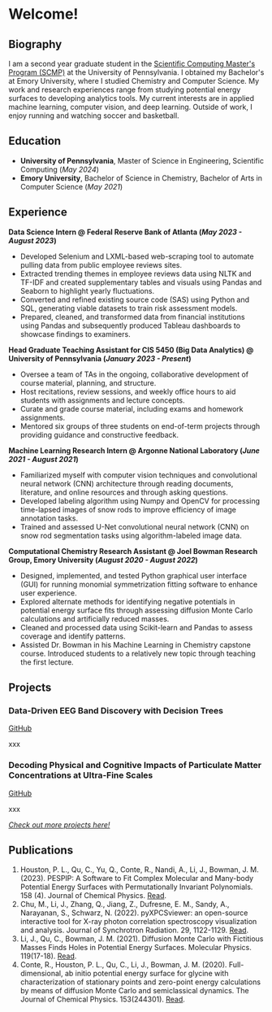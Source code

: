 # Welcome!

## Biography	
I am a second year graduate student in the [Scientific Computing Master's Program (SCMP)](https://pics.upenn.edu/masters-science-engineering-scientific-computing/) at the University of Pennsylvania. I obtained my Bachelor's at Emory University, where I studied Chemistry and Computer Science. My work and research experiences range from studying potential energy surfaces to developing analytics tools. My current interests are in applied machine learning, computer vision, and deep learning. Outside of work, I enjoy running and watching soccer and basketball.

<!-- ![Bike Study](/assets/img/peachtree2023.JPG) -->

## Education							       		

- **University of Pennsylvania**, Master of Science in Engineering, Scientific Computing (_May 2024_)	
- **Emory University**, Bachelor of Science in Chemistry, Bachelor of Arts in Computer Science (_May 2021_)


## Experience
**Data Science Intern @ Federal Reserve Bank of Atlanta (_May 2023 - August 2023_)**
- Developed Selenium and LXML-based web-scraping tool to automate pulling data from public employee reviews sites. 
- Extracted trending themes in employee reviews data using NLTK and TF-IDF and created supplementary tables and visuals using Pandas and Seaborn to highlight yearly fluctuations.
- Converted and refined existing source code (SAS) using Python and SQL, generating viable datasets to train risk assessment models.
- Prepared, cleaned, and transformed data from financial institutions using Pandas and subsequently produced Tableau dashboards to showcase findings to examiners.

**Head Graduate Teaching Assistant for CIS 5450 (Big Data Analytics) @ University of Pennsylvania (_January 2023 - Present_)**
- Oversee a team of TAs in the ongoing, collaborative development of course material, planning, and structure. 
- Host recitations, review sessions, and weekly office hours to aid students with assignments and lecture concepts.
- Curate and grade course material, including exams and homework assignments. 
- Mentored six groups of three students on end-of-term projects through providing guidance and constructive feedback.

**Machine Learning Research Intern @ Argonne National Laboratory (_June 2021 - August 2021_)**
- Familiarized myself with computer vision techniques and convolutional neural network (CNN) architecture through reading documents, literature, and online resources and through asking questions. 
- Developed labeling algorithm using Numpy and OpenCV for processing time-lapsed images of snow rods to improve efficiency of image annotation tasks.
- Trained and assessed U-Net convolutional neural network (CNN) on snow rod segmentation tasks using algorithm-labeled image data.

**Computational Chemistry Research Assistant @ Joel Bowman Research Group, Emory University (_August 2020 - August 2022_)**
- Designed, implemented, and tested Python graphical user interface (GUI) for running monomial symmetrization fitting software to enhance user experience.
- Explored alternate methods for identifying negative potentials in potential energy surface fits through assessing diffusion Monte Carlo calculations and artificially reduced masses.
- Cleaned and processed data using Scikit-learn and Pandas to assess coverage and identify patterns.
- Assisted Dr. Bowman in his Machine Learning in Chemistry capstone course. Introduced students to a relatively new topic through teaching the first lecture.


## Projects
### Data-Driven EEG Band Discovery with Decision Trees
[GitHub](https://www.mdpi.com/1424-8220/22/8/3048)

xxx

<!-- ![EEG Band Discovery](/assets/img/eeg_band_discovery.jpeg) -->

### Decoding Physical and Cognitive Impacts of Particulate Matter Concentrations at Ultra-Fine Scales
[GitHub](https://www.mdpi.com/1424-8220/22/11/4240)

xxx

<!-- ![Bike Study](/assets/img/bike_study.jpeg) -->


*[Check out more projects here!](https://www.mdpi.com/1424-8220/22/11/4240)*


## Publications
1. Houston, P. L., Qu, C., Yu, Q., Conte, R., Nandi, A., Li, J., Bowman, J. M. (2023). PESPIP: A Software to Fit Complex Molecular and Many-body Potential Energy Surfaces with Permutationally Invariant Polynomials. 158 (4). Journal of Chemical Physics. [Read](https://doi.org/10.1021/acs.jctc.0c00001). 
2. Chu, M., Li, J., Zhang, Q., Jiang, Z., Dufresne, E. M., Sandy, A., Narayanan, S., Schwarz, N. (2022). pyXPCSviewer: an open-source interactive tool for X-ray photon correlation spectroscopy visualization and analysis. Journal of Synchrotron Radiation. 29, 1122-1129. [Read](https://doi.org/10.1107/S1600577522004830). 
3. Li, J., Qu, C., Bowman, J. M. (2021). Diffusion Monte Carlo with Fictitious Masses Finds Holes in Potential Energy Surfaces. Molecular Physics. 119(17-18). [Read](https://doi.org/10.1080/00268976.2021.1976426). 
4. Conte, R., Houston, P. L., Qu, C., Li, J., Bowman, J. M. (2020). Full-dimensional, ab initio potential energy surface for glycine with characterization of stationary points and zero-point energy calculations by means of diffusion Monte Carlo and semiclassical dynamics. The Journal of Chemical Physics. 153(244301). [Read](https://doi.org/10.1063/5.0037175). 
